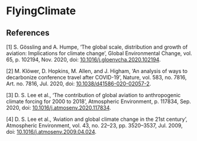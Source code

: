 # FlyingClimate


## References

[1] S. Gössling and A. Humpe, ‘The global scale, distribution and growth of aviation: Implications for climate change’, Global Environmental Change, vol. 65, p. 102194, Nov. 2020, doi: [10.1016/j.gloenvcha.2020.102194](https://dx.doi.org/10.1016/j.gloenvcha.2020.102194).

[2] M. Klöwer, D. Hopkins, M. Allen, and J. Higham, ‘An analysis of ways to decarbonize conference travel after COVID-19’, Nature, vol. 583, no. 7816, Art. no. 7816, Jul. 2020, doi: [10.1038/d41586-020-02057-2](https://dx.doi.org/10.1038/d41586-020-02057-2).

[3] D. S. Lee et al., ‘The contribution of global aviation to anthropogenic climate forcing for 2000 to 2018’, Atmospheric Environment, p. 117834, Sep. 2020, doi: [10.1016/j.atmosenv.2020.117834](https://dx.doi.org/10.1016/j.atmosenv.2020.117834).

[4] D. S. Lee et al., ‘Aviation and global climate change in the 21st century’, Atmospheric Environment, vol. 43, no. 22–23, pp. 3520–3537, Jul. 2009, doi: [10.1016/j.atmosenv.2009.04.024](https://dx.doi.org/10.1016/j.atmosenv.2009.04.024).
